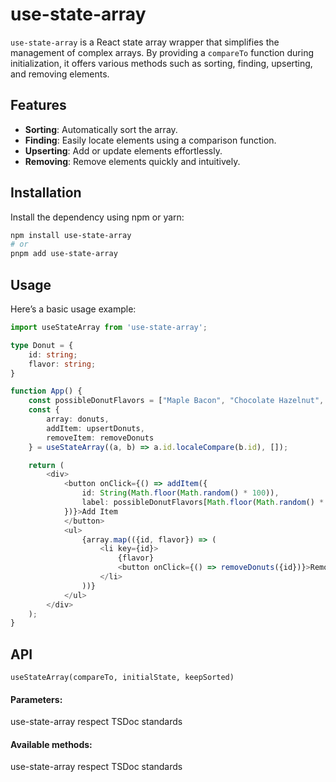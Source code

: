 # use-state-array

`use-state-array` is a React state array wrapper that simplifies the management of complex arrays. By providing
a `compareTo` function during initialization, it offers various methods such as sorting, finding, upserting, and
removing elements.

## Features

- **Sorting**: Automatically sort the array.
- **Finding**: Easily locate elements using a comparison function.
- **Upserting**: Add or update elements effortlessly.
- **Removing**: Remove elements quickly and intuitively.

## Installation

Install the dependency using npm or yarn:

```bash
npm install use-state-array
# or
pnpm add use-state-array
```

## Usage

Here’s a basic usage example:

```typescript jsx
import useStateArray from 'use-state-array';

type Donut = {
    id: string;
    flavor: string;
}

function App() {
    const possibleDonutFlavors = ["Maple Bacon", "Chocolate Hazelnut", "Lemon Poppy Seed", "Raspberry Jelly", "Matcha Green Tea"];
    const {
        array: donuts,
        addItem: upsertDonuts,
        removeItem: removeDonuts
    } = useStateArray((a, b) => a.id.localeCompare(b.id), []);

    return (
        <div>
            <button onClick={() => addItem({
                id: String(Math.floor(Math.random() * 100)),
                label: possibleDonutFlavors[Math.floor(Math.random() * 100) % 5]
            })}>Add Item
            </button>
            <ul>
                {array.map(({id, flavor}) => (
                    <li key={id}>
                        {flavor}
                        <button onClick={() => removeDonuts({id})}>Remove item</button>
                    </li>
                ))}
            </ul>
        </div>
    );
}
```

## API

`useStateArray(compareTo, initialState, keepSorted)`

#### Parameters:

use-state-array respect TSDoc standards

#### Available methods:

use-state-array respect TSDoc standards

